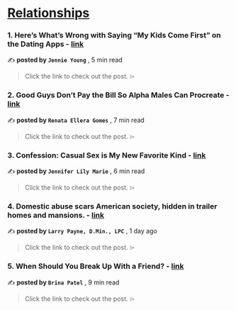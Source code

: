 
<h1><a href=https://medium.com/tag/relationships/recommended target="_blank" rel="noopener noreferrer">Relationships</a></h1>
<h3>1. Here’s What’s Wrong with Saying “My Kids Come First” on the Dating Apps - <a href=https://medium.com/@jennieyoung/heres-what-s-wrong-with-saying-my-kids-come-first-on-the-dating-apps-278964106209?source=tag_recommended_feed---------0-84----------relationships----------796c9398_d99c_424b_a148_7c919be3d3d2------- target="_blank" rel="noopener noreferrer">link</a></h3>

✍️ **posted by `Jennie Young`** <date> , 5 min read</date>

<blockquote>Click the link to check out the post. ⌲</blockquote>

<h3>2. Good Guys Don’t Pay the Bill So Alpha Males Can Procreate - <a href=https://medium.com/sexography/good-guys-dont-pay-the-bill-so-alpha-males-can-procreate-d9e8e3ec9b2a?source=tag_recommended_feed---------1-107----------relationships----------796c9398_d99c_424b_a148_7c919be3d3d2------- target="_blank" rel="noopener noreferrer">link</a></h3>

✍️ **posted by `Renata Ellera Gomes`** <date> , 7 min read</date>

<blockquote>Click the link to check out the post. ⌲</blockquote>

<h3>3. Confession: Casual Sex is My New Favorite Kind - <a href=https://medium.com/the-virago/confession-casual-sex-is-my-new-favorite-kind-0206f3ba34e3?source=tag_recommended_feed---------2-85----------relationships----------796c9398_d99c_424b_a148_7c919be3d3d2------- target="_blank" rel="noopener noreferrer">link</a></h3>

✍️ **posted by `Jennifer Lily Marie`** <date> , 6 min read</date>

<blockquote>Click the link to check out the post. ⌲</blockquote>

<h3>4. Domestic abuse scars American society, hidden in trailer homes and mansions. - <a href=https://medium.com/@larry-payne/domestic-abuse-scars-american-society-hidden-in-trailer-homes-and-mansions-62c4f6c5976e?source=tag_recommended_feed---------3-84----------relationships----------796c9398_d99c_424b_a148_7c919be3d3d2------- target="_blank" rel="noopener noreferrer">link</a></h3>

✍️ **posted by `Larry Payne, D.Min., LPC`** <date> , 1 day ago</date>

<blockquote>Click the link to check out the post. ⌲</blockquote>

<h3>5. When Should You Break Up With a Friend? - <a href=https://medium.com/modern-women/when-should-you-break-up-with-a-friend-bdf3c723570e?source=tag_recommended_feed---------4-107----------relationships----------796c9398_d99c_424b_a148_7c919be3d3d2------- target="_blank" rel="noopener noreferrer">link</a></h3>

✍️ **posted by `Brina Patel`** <date> , 9 min read</date>

<blockquote>Click the link to check out the post. ⌲</blockquote>

